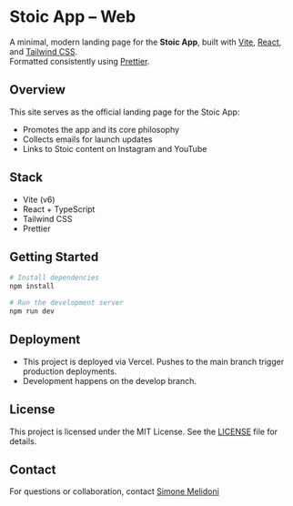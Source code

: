 # Stoic App – Web

A minimal, modern landing page for the **Stoic App**, built with [Vite](https://vitejs.dev), [React](https://react.dev), and [Tailwind CSS](https://tailwindcss.com).  
Formatted consistently using [Prettier](https://prettier.io).

## Overview

This site serves as the official landing page for the Stoic App:

- Promotes the app and its core philosophy
- Collects emails for launch updates
- Links to Stoic content on Instagram and YouTube

## Stack

- Vite (v6)
- React + TypeScript
- Tailwind CSS
- Prettier

## Getting Started

```bash
# Install dependencies
npm install

# Run the development server
npm run dev
```

## Deployment

- This project is deployed via Vercel. Pushes to the main branch trigger production deployments.
- Development happens on the develop branch.

## License

This project is licensed under the MIT License. See the [LICENSE](LICENSE) file for details.

## Contact

For questions or collaboration, contact [Simone Melidoni](mailto:simone.melidoni@outlook.com)
